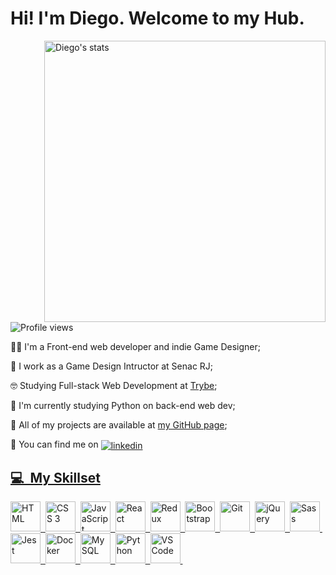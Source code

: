 <h1 align="left">Hi! I'm Diego. Welcome to my Hub.</h1>
<img align="right" width="450em" src="https://metrics.lecoq.io/mudows?template=terminal&base.metadata=0&languages=1&introduction=1&base.indepth=false&base.hireable=false&languages.limit=8&languages.threshold=0%25&languages.other=false&languages.colors=github&languages.sections=most-used&languages.indepth=false&languages.analysis.timeout=15&languages.categories=markup%2C%20programming&languages.recent.categories=markup%2C%20programming&languages.recent.load=300&languages.recent.days=14&introduction.title=true&config.timezone=America%2FSao_Paulo" alt="Diego's stats"/>
<p align="left"> <img src="https://komarev.com/ghpvc/?username=Mudows&color=blueviolet&style=flat-square" alt="Profile views" /></p>

<!-- https://github-readme-stats.vercel.app/api?username=Mudows&show_icons=true&count_private=true&theme=radical&custom_title=My GitHub Stats -->

👨‍💻 I'm a Front-end web developer and indie Game Designer;

:space_invader: I work as a Game Design Intructor at Senac RJ;

🤓 Studying Full-stack Web Development at [Trybe](https://www.betrybe.com/);

🌱 I'm currently studying Python on back-end web dev;

🤖 All of my projects are available at [my GitHub page](https://mudows.github.io/);

🔎 You can find me on <a href="https://www.linkedin.com/in/diego-moraes-cezar-2b1b8076/" target="_blank"><img align="center" src="https://img.shields.io/badge/-LinkedIn-0A66C2?style=for-the-badge&logo=Linkedin&logoColor=white" alt="linkedin"/>


## 💻 &nbsp;My Skillset
<!-- <img align="right" src="https://github-readme-stats.vercel.app/api/top-langs/?username=Mudows&theme=radical&layout=compact" alt="Diego's most used languages"/> -->
<!--
![JavaScript](https://img.shields.io/badge/javascript-%23323330.svg?style=for-the-badge&logo=javascript&logoColor=%23F7DF1E)&nbsp;
![jQuery](https://img.shields.io/badge/-jQuery-0769AD?style=for-the-badge&logo=jquery&logoColor=white)&nbsp;
![HTML](https://img.shields.io/badge/html5-%23E34F26.svg?style=for-the-badge&logo=html5&logoColor=white)&nbsp;
![CSS 3](https://img.shields.io/badge/-CSS-1572B6?style=for-the-badge&logo=CSS3&logoColor=white)&nbsp;
![Sass](https://img.shields.io/badge/-Sass-CC6699?style=for-the-badge&logo=sass&logoColor=white)&nbsp;
![Bootstrap](https://img.shields.io/badge/bootstrap-%23563D7C.svg?style=for-the-badge&logo=bootstrap&logoColor=white)&nbsp;
![Jest](https://img.shields.io/badge/-Jest-C21325?style=for-the-badge&logo=jest&logoColor=white)&nbsp;
![React](https://img.shields.io/badge/react-%2320232a.svg?style=for-the-badge&logo=react&logoColor=%2361DAFB)&nbsp;
![React Router](https://img.shields.io/badge/react%20router-%2320232a.svg?style=for-the-badge&logo=react-router&logoColor=%23CA4245)&nbsp;
![Testing Library](https://img.shields.io/badge/-Testing%20Library-%2320232a?style=for-the-badge&logo=testing-library&logoColor=%23E33332)&nbsp;
![Redux](https://img.shields.io/badge/-Redux-764ABC?style=for-the-badge&logo=redux&logoColor=white)&nbsp;
![Git](https://img.shields.io/badge/Git-F05032.svg?style=for-the-badge&logo=git&logoColor=white)&nbsp;
![Visual Studio Code](https://img.shields.io/badge/-Visual%20Studio%20Code-007ACC?style=for-the-badge&logo=visual-studio-code&logoColor=white)&nbsp;
![Python](https://img.shields.io/badge/python-3670A0?style=for-the-badge&logo=python&logoColor=ffdd54)&nbsp;
![GD Script](https://img.shields.io/badge/-GD%20Script-478CBF?style=for-the-badge&logo=godot-engine&logoColor=white)&nbsp;
![AGK](https://img.shields.io/badge/-AGK%20Classic-800000?style=for-the-badge&logo=agk&logoColor=white)&nbsp;
![Construct 2](https://img.shields.io/badge/-Construct%202-DCDCDC?style=for-the-badge&logo=construct&logoColor=white)&nbsp; -->

<img src="https://cdn.jsdelivr.net/gh/devicons/devicon/icons/html5/html5-plain.svg" width="48" height="48" alt="HTML" title="HTML 5" />&nbsp;
<img src="https://cdn.jsdelivr.net/gh/devicons/devicon/icons/css3/css3-plain.svg" width="48" height="48" alt="CSS 3" title="CSS 3" />&nbsp;
<img src="https://cdn.jsdelivr.net/gh/devicons/devicon/icons/javascript/javascript-plain.svg" width="48" height="48" alt="JavaScript" title="JavaScript" />&nbsp;
<img src="https://cdn.jsdelivr.net/gh/devicons/devicon/icons/react/react-original.svg" width="48" height="48" alt="React" title="React" />&nbsp;
<img src="https://cdn.jsdelivr.net/gh/devicons/devicon/icons/redux/redux-original.svg" width="48" height="48" alt="Redux" title="Redux" />&nbsp;
<img src="https://cdn.jsdelivr.net/gh/devicons/devicon/icons/bootstrap/bootstrap-plain.svg" width="48" height="48" alt="Bootstrap" title="Bootstrap" />&nbsp;
<img src="https://cdn.jsdelivr.net/gh/devicons/devicon/icons/git/git-original.svg" width="48" height="48" alt="Git" title="Git" />&nbsp;
<img src="https://cdn.jsdelivr.net/gh/devicons/devicon/icons/jquery/jquery-original.svg" width="48" height="48" alt="jQuery" title="jQuery" />&nbsp;
<img src="https://cdn.jsdelivr.net/gh/devicons/devicon/icons/sass/sass-original.svg" width="48" height="48" alt="Sass" title="Sass" />&nbsp;
<img src="https://cdn.jsdelivr.net/gh/devicons/devicon/icons/jest/jest-plain.svg" width="48" height="48" alt="Jest" title="Jest" />&nbsp;
<img src="https://cdn.jsdelivr.net/gh/devicons/devicon/icons/docker/docker-plain.svg" width="48" height="48" alt="Docker" title="Docker" />&nbsp;
<img src="https://cdn.jsdelivr.net/gh/devicons/devicon/icons/mysql/mysql-plain.svg" width="48" height="48" alt="MySQL" title="MySQL" />&nbsp;
<img src="https://cdn.jsdelivr.net/gh/devicons/devicon/icons/python/python-original.svg" width="48" height="48" alt="Python" title="Python" />&nbsp;
<img src="https://cdn.jsdelivr.net/gh/devicons/devicon/icons/visualstudio/visualstudio-plain.svg" width="48" height="48" alt="VS Code" title="VS Code" />&nbsp;

  
<!--
<table>
  <tr>
    <td align="center" height="108" width="108">
    <img
        src="https://cdn.jsdelivr.net/gh/devicons/devicon/icons/html5/html5-plain.svg"
        width="48"
        height="48"
        alt="HTML"
      />
      <p><strong>HTML5</strong></p>
    </td>
    <td align="center" height="108" width="108">
      <img
        src="https://cdn.jsdelivr.net/gh/devicons/devicon/icons/css3/css3-plain.svg"
        width="48"
        height="48"
        alt="CSS3"
      />
      <br /><strong>CSS3</strong>
      </td>
      <td align="center" height="108" width="108">
      <img
        src="https://cdn.jsdelivr.net/gh/devicons/devicon/icons/javascript/javascript-plain.svg"
        width="48"
        height="48"
        alt="JavaScript"
      />
      <br /><strong>JavaScript</strong>
    </td>
  </tr>
  <tr>
    <td align="center" height="108" width="108">
      <img
        src="https://cdn.jsdelivr.net/gh/devicons/devicon/icons/react/react-original.svg"
        width="48"
        height="48"
        alt="React"
      />
      <br /><strong>React</strong>
    </td>
    <td align="center" height="108" width="108">
      <img
        src="https://cdn.jsdelivr.net/gh/devicons/devicon/icons/redux/redux-original.svg"
        width="48"
        height="48"
        alt="Redux"
      />
      <br /><strong>Redux</strong>
    </td>
    <td align="center" height="108" width="108">
      <img
        src="https://cdn.jsdelivr.net/gh/devicons/devicon/icons/bootstrap/bootstrap-plain.svg"
        width="48"
        height="48"
        alt="Bootstrap"
      />
      <br /><strong>Bootstrap</strong>
    </td>
  </tr>
  <tr>
    <td align="center" height="108" width="108">
      <img
        src="https://cdn.jsdelivr.net/gh/devicons/devicon/icons/git/git-original.svg"
        width="48"
        height="48"
        alt="Git"
      />
      <br /><strong>Git</strong>
    </td>
    <td align="center" height="108" width="108">
      <img
        src="https://cdn.jsdelivr.net/gh/devicons/devicon/icons/jquery/jquery-original.svg"
        width="48"
        height="48"
        alt="jQuery"
      />
      <br /><strong>jQuery</strong>
    </td>
    <td align="center" height="108" width="108">
      <img
        src="https://cdn.jsdelivr.net/gh/devicons/devicon/icons/sass/sass-original.svg"
        width="48"
        height="48"
        alt="Sass"
      />
      <br /><strong>Sass</strong>
    </td>
  </tr>
  <tr>
    <td align="center" height="108" width="108">
      <img
        src="https://cdn.jsdelivr.net/gh/devicons/devicon/icons/jest/jest-plain.svg"
        width="48"
        height="48"
        alt="Jest"
      />
      <br /><strong>Jest</strong>
    </td>
    <td align="center" height="108" width="108">
      <img
        src="https://cdn.jsdelivr.net/gh/devicons/devicon/icons/python/python-original.svg"
        width="48"
        height="48"
        alt="Python"
      />
      <br /><strong>Python</strong>
    </td>
    <td align="center" height="108" width="108">
      <img
        src="https://cdn.jsdelivr.net/gh/devicons/devicon/icons/visualstudio/visualstudio-plain.svg"
        width="48"
        height="48"
        alt="VS Code"
      />
      <br /><strong>VS Code</strong>
    </td>
  </tr>
</table> -->

<!-- <br><br><br>
<img align="right" src="https://github-readme-stats.vercel.app/api/wakatime/?username=Mudows&theme=radical" alt="Wakatime"/>
<br><br><br><br><br><br><br><br><br><br><br> -->
